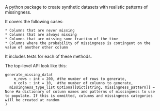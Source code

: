 A python package to create synthetic datasets with realistic patterns of missingness.

It covers the following cases:

	* Columns that are never missing
	* Columns that are always missing
	* Columns that are missing some fraction of the time
	* Columns where the probability of missingness is contingent on the value of another other column

It includes tests for each of these methods.

The top-level API look like this:

```
generate_missing_data(
	n_rows : int = 200, #the number of rows to generate,
	n_cols : int = 10,  #the number of columns to generate,
  missingness_type_list Optional[Dict[string, missingness_pattern]] = None #a dictionary of column names and patterns of missingness to use to populate. If this is ommitted, columns and missingness categories will be created at random
)
```

